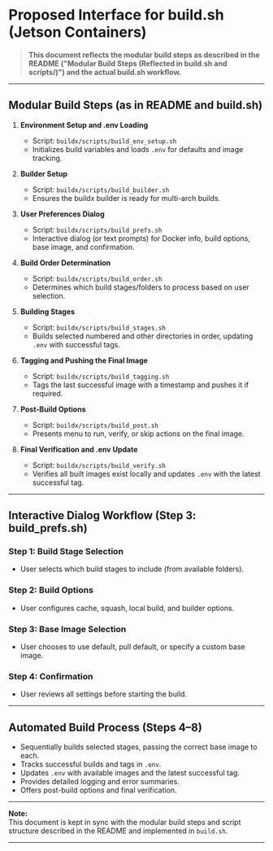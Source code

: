 # Proposed Interface for build.sh (Jetson Containers)

> **This document reflects the modular build steps as described in the README ("Modular Build Steps (Reflected in build.sh and scripts/)") and the actual build.sh workflow.**

---

## Modular Build Steps (as in README and build.sh)

1. **Environment Setup and .env Loading**  
   - Script: `buildx/scripts/build_env_setup.sh`  
   - Initializes build variables and loads `.env` for defaults and image tracking.

2. **Builder Setup**  
   - Script: `buildx/scripts/build_builder.sh`  
   - Ensures the buildx builder is ready for multi-arch builds.

3. **User Preferences Dialog**  
   - Script: `buildx/scripts/build_prefs.sh`  
   - Interactive dialog (or text prompts) for Docker info, build options, base image, and confirmation.

4. **Build Order Determination**  
   - Script: `buildx/scripts/build_order.sh`  
   - Determines which build stages/folders to process based on user selection.

5. **Building Stages**  
   - Script: `buildx/scripts/build_stages.sh`  
   - Builds selected numbered and other directories in order, updating `.env` with successful tags.

6. **Tagging and Pushing the Final Image**  
   - Script: `buildx/scripts/build_tagging.sh`  
   - Tags the last successful image with a timestamp and pushes it if required.

7. **Post-Build Options**  
   - Script: `buildx/scripts/build_post.sh`  
   - Presents menu to run, verify, or skip actions on the final image.

8. **Final Verification and .env Update**  
   - Script: `buildx/scripts/build_verify.sh`  
   - Verifies all built images exist locally and updates `.env` with the latest successful tag.

---

## Interactive Dialog Workflow (Step 3: build_prefs.sh)

### Step 1: Build Stage Selection  
- User selects which build stages to include (from available folders).

### Step 2: Build Options  
- User configures cache, squash, local build, and builder options.

### Step 3: Base Image Selection  
- User chooses to use default, pull default, or specify a custom base image.

### Step 4: Confirmation  
- User reviews all settings before starting the build.

---

## Automated Build Process (Steps 4–8)

- Sequentially builds selected stages, passing the correct base image to each.
- Tracks successful builds and tags in `.env`.
- Updates `.env` with available images and the latest successful tag.
- Provides detailed logging and error summaries.
- Offers post-build options and final verification.

---

**Note:**  
This document is kept in sync with the modular build steps and script structure described in the README and implemented in `build.sh`.

---

<!--
# File location diagram:
# jetc/                          <- Main project folder
# ├── README.md                  <- Main project README
# ├── proposed-app-build-sh.md   <- THIS FILE
# ├── proposed-app-jetcrun-sh.md <- Proposed jetcrun.sh UI/workflow
# ├── .env                       <- Environment/config file
# ├── .gitattributes
# ├── .gitignore
# ├── .github/                   <- Copilot and git integration
# │   ├── copilot-instructions.md
# │   ├── git-template-setup.md
# │   ├── install-hooks.sh
# │   ├── pre-commit-hook.sh
# │   ├── prepare-commit-msg-hook.sh
# │   ├── setup-git-template.sh
# │   └── vs-code-snippets-guide.md
# ├── buildx/                    <- Build system and scripts
# │   ├── build/                 <- Build stages and Dockerfiles
# │   ├── build.sh               <- Main build orchestrator
# │   ├── jetcrun.sh             <- Container run utility
# │   ├── scripts/               <- Modular build scripts
# │   │   ├── build_ui.sh
# │   │   ├── commit_tracking.sh
# │   │   ├── copilot-must-follow.md
# │   │   ├── docker_helpers.sh
# │   │   ├── logging.sh
# │   │   ├── utils.sh
# │   │   └── verification.sh
# │   └── logs/                  <- Build logs
# └── ...                        <- Other project files
#
# Description: Proposed interactive UI and workflow for build.sh script, including dialogs, options, and user experience.
# Author: Mr K / GitHub Copilot
# COMMIT-TRACKING: UUID-20250422-083100-PRPB
-->
